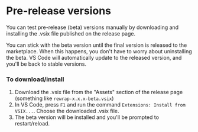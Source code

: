# Pre-release versions #

You can test pre-release (beta) versions manually by downloading and installing the .vsix file published on the release page.

You can stick with the beta version until the final version is released to the marketplace. When this happens, you don't have to worry about uninstalling the beta. VS Code will automatically update to the released version, and you'll be back to stable versions.

### To download/install ###

1. Download the .vsix file from the "Assets" section of the release page (something like `rewrap-x.x.x-beta.vsix`)
2. In VS Code, press `F1` and run the command `Extensions: Install from VSIX...`. Choose the downloaded .vsix file. 
3. The beta version will be installed and you'll be prompted to restart/reload.
